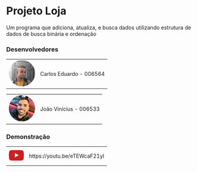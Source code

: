 # Projeto Loja
Um programa que adiciona, atualiza, e busca dados utilizando estrutura de dados de busca binária e ordenação


<h3>Desenvolvedores</h3>
<table style="border:0;">
    <tr>
        <td><img src="images/carlos.png" alt="" style="height: 70px;"></td>
        <td><p>Carlos Eduardo - 006564</p></td>
    </tr>
</table>

<table border="0";>
    <tr>
        <td><img src="images/joao.png" alt="" style="height: 70px;"></td>
        <td><p>João Vinícius - 006533</p></td>
    </tr>
</table>

<h3>Demonstração</h3>
<table border="0";>
    <tr>
        <td><img src="images/youtube.png" alt="" style="height: 40px;"></td>
        <td><p>https://youtu.be/eTEWcaF21yI</p></td>
    </tr>
</table>
